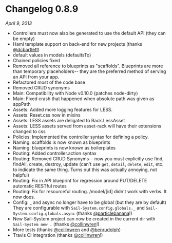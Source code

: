 # Changelog 0.8.9
_April 9, 2013_
+ Controllers must now also be generated to use the default API (they can be empty)
+ Haml template support on back-end for new projects (thanks [@dcbartlett](https://github.com/dcbartlett))
+ default values in models (defaultsTo)
+ Chained policies fixed
+ Removed all reference to blueprints as "scaffolds". Blueprints are more than temporary placeholders-- they are the preferred method of serving an API from your app.
+ Refactored most of the code base
+ Removed CRUD synonyms
+ Main: Compatibility with Node v0.10.0 (patches node-dirty)
+ Main: Fixed crash that happened when absolute path was given as appPath
+ Assets: Added more logging features for LESS.
+ Assets: Reset.css now in mixins
+ Assets: LESS assets are deligated to Rack.LessAsset
+ Assets: LESS assets served from asset-rack will have their extensions changed to css
+ Policies: Implemented the controller syntax for defining a policy.
+ Naming: scaffolds is now known as blueprints
+ Naming: blueprints is now known as boilerplates
+ Routing: Added controller.action syntax
+ Routing: Removed CRUD Synonyms-- now you must explicitly use find, findAll, create, destroy, update (can't use `get`, `detail`, `delete`, `edit`, etc. to indicate the same thing. Turns out this was actually annoying, not helpful)
+ Routing: Fix in API blueprint for regression around PUT/DELETE automatic RESTful routes
+ Routing: Fix for resourceful routing. /model/[id] didn't work with verbs. It now does.
+ Config: _ and async no longer have to be global (but they are by default) They are configurable with `Sail-System.config.globals._` and `Sail-System.config.globals.async` (thanks [@particlebanana](https://github.com/particlebanana)!)
+ New Sail-System project can now be created in the current dir with `Sail-System new .` (thanks [@collinwren](https://github.com/collinwren)!)
+ More tests (thanks [@collinwren](https://github.com/collinwren) and [@benrudolph](https://github.com/benrudolph))
+ Travis CI integration (thanks [@collinwren](https://github.com/collinwren)!)


<docmeta name="displayName" value="0.8.9 Changelog">
<docmeta name="version" value="0.8.9">

